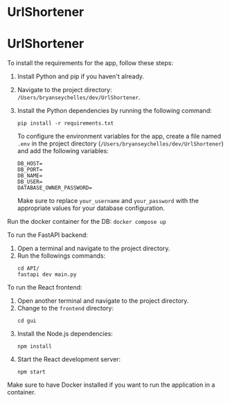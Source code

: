 # UrlShortener

# UrlShortener

To install the requirements for the app, follow these steps:

1. Install Python and pip if you haven't already.
2. Navigate to the project directory: `/Users/bryanseychelles/dev/UrlShortener`.
3. Install the Python dependencies by running the following command:
    ```
    pip install -r requirements.txt
    ```

    To configure the environment variables for the app, create a file named `.env` in the project directory (`/Users/bryanseychelles/dev/UrlShortener`) and add the following variables:

    ```
    DB_HOST=
    DB_PORT=
    DB_NAME=
    DB_USER=
    DATABASE_OWNER_PASSWORD=
    ```

    Make sure to replace `your_username` and `your_password` with the appropriate values for your database configuration.

 Run the docker container for the DB: 
    ```
    docker compose up
    ```

To run the FastAPI backend:

1. Open a terminal and navigate to the project directory.
2. Run the followings commands:
    ```
    cd API/
    fastapi dev main.py 
    ```

To run the React frontend:

1. Open another terminal and navigate to the project directory.
2. Change to the `frontend` directory:
    ```
    cd gui
    ```
3. Install the Node.js dependencies:
    ```
    npm install
    ```
4. Start the React development server:
    ```
    npm start
    ```

Make sure to have Docker installed if you want to run the application in a container.
